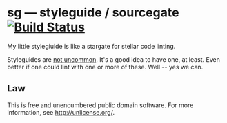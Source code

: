 # sg &mdash; styleguide / sourcegate [![Build Status](https://secure.travis-ci.org/orlin/sg.png)](http://travis-ci.org/orlin/sg)

My little stylegiuide is like a stargate for stellar code linting.

Styleguides are [not uncommon](https://github.com/styleguide).
It's a good idea to have one, at least.
Even better if one could lint with one or more of these.
Well -- yes we can.


## Law

This is free and unencumbered public domain software. For more information,
see <http://unlicense.org/>.

